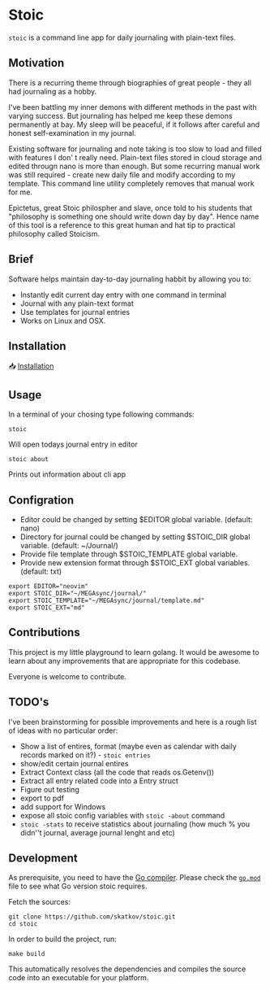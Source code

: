 # Stoic
`stoic` is a command line app for daily journaling with plain-text files.

## Motivation
There is a recurring theme through biographies of great people - they all had journaling as a hobby.

I've been battling my inner demons with different methods in the past with varying success. But journaling has helped me keep these demons permanently at bay. My sleep will be peaceful, if it follows after careful and honest self-examination in my journal. 

Existing software for journaling and note taking is too slow to load and filled with features I don'
t really need. Plain-text files stored in cloud storage and edited througn nano is more than enough. But some recurring manual work was still required - create new daily file and  modify according to my template. This command line utility completely removes that manual work for me. 

Epictetus, great Stoic philospher and slave, once told to his students that "philosophy is something one should write down day by day". Hence name of this tool is a reference to this great human and hat tip to practical philosophy called Stoicism.

## Brief
Software helps maintain day-to-day journaling habbit by allowing you to:
- Instantly edit current day entry with one command in terminal
- Journal with any plain-text format
- Use templates for journal entries
- Works on Linux and OSX. 

## Installation

📥 [Installation](INSTALL.md)

## Usage
In a terminal of your chosing type following commands:

`stoic`

Will open todays journal entry in editor

`stoic about`
 
Prints out information about cli app


## Configration

- Editor could be changed by setting $EDITOR global variable. (default: nano)
- Directory for journal could be changed by setting $STOIC_DIR global variable. (default: ~/Journal/)
- Provide file template through $STOIC_TEMPLATE global variable.
- Provide new extension format through $STOIC_EXT global variables. (default: txt)

```
export EDITOR="neovim"
export STOIC_DIR="~/MEGAsync/journal/"
export STOIC_TEMPLATE="~/MEGAsync/journal/template.md"
export STOIC_EXT="md"
```

## Contributions
This project is my little playground to learn golang. It would be awesome to learn about any improvements that are appropriate for this codebase.

Everyone is welcome to contribute.

## TODO's
I've been brainstorming for possible improvements and here is a rough list of ideas with no particular order:

- Show a list of entires, format (maybe even as calendar with daily records marked on it?) - `stoic entries` 
- show/edit certain journal entires 
- Extract Context class (all the code that reads os.Getenv())
- Extract all entry related code into a Entry struct
- Figure out testing
- export to pdf
- add support for Windows
- expose all stoic config variables with `stoic -about` command
- `stoic -stats` to receive statistics about journaling (how much % you didn''t journal, average journal lenght and etc)


## Development
As prerequisite, you need to have the [Go compiler](https://golang.org/doc/install).
Please check the [`go.mod`](go.mod) file to see what Go version stoic requires.

Fetch the sources:

```
git clone https://github.com/skatkov/stoic.git
cd stoic
```

In order to build the project, run:

```
make build
```

This automatically resolves the dependencies and compiles the source code into an
executable for your platform.
